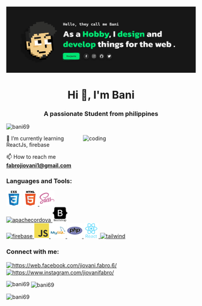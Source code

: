 ![logo](https://github.com/Bani69/bio/blob/main/Screenshot%202023-08-14%20133828.png)

<h1 align="center">Hi 👋, I'm Bani</h1>
<h3 align="center">A passionate Student from philippines</h3>

<p align="left"> <img src="https://komarev.com/ghpvc/?username=bani69&label=Profile%20views&color=0e75b6&style=flat" alt="bani69" /> </p>
<img align="right" alt="coding" width="300" height="200" src="https://apexx77.github.io/website/images/pro.gif">
 🌱 I’m currently learning ReactJs, firebase

 📫 How to reach me **fabrojiovani1@gmail.com**

<h3 align="left">Languages and Tools:</h3>
<p align="left <a href="https://www.w3schools.com/css/" target="_blank" rel="noreferrer"> <img src="https://raw.githubusercontent.com/devicons/devicon/master/icons/css3/css3-original-wordmark.svg" alt="css3" width="40" height="40"/> </a> <a href="https://www.w3.org/html/" target="_blank" rel="noreferrer"> <img src="https://raw.githubusercontent.com/devicons/devicon/master/icons/html5/html5-original-wordmark.svg" alt="html5" width="40" height="40"/> </a> <a href="https://sass-lang.com" target="_blank" rel="noreferrer"> <img src="https://raw.githubusercontent.com/devicons/devicon/master/icons/sass/sass-original.svg" alt="sass" width="40" height="40"/> </a> <a href="https://cordova.apache.org/" target="_blank" rel="noreferrer"> <img src="https://www.vectorlogo.zone/logos/apache_cordova/apache_cordova-icon.svg" alt="apachecordova" width="40" height="40"/> </a> <a href="https://getbootstrap.com" target="_blank" rel="noreferrer"> <img src="https://raw.githubusercontent.com/devicons/devicon/master/icons/bootstrap/bootstrap-plain-wordmark.svg" alt="bootstrap" width="40" height="40"/> </a> <a href="https://firebase.google.com/" target="_blank" rel="noreferrer"> <img src="https://www.vectorlogo.zone/logos/firebase/firebase-icon.svg" alt="firebase" width="40" height="40"/> </a> <a href="https://developer.mozilla.org/en-US/docs/Web/JavaScript" target="_blank" rel="noreferrer"> <img src="https://raw.githubusercontent.com/devicons/devicon/master/icons/javascript/javascript-original.svg" alt="javascript" width="40" height="40"/> </a> <a href="https://www.mysql.com/" target="_blank" rel="noreferrer"> <img src="https://raw.githubusercontent.com/devicons/devicon/master/icons/mysql/mysql-original-wordmark.svg" alt="mysql" width="40" height="40"/> </a> <a href="https://www.php.net" target="_blank" rel="noreferrer"> <img src="https://raw.githubusercontent.com/devicons/devicon/master/icons/php/php-original.svg" alt="php" width="40" height="40"/> </a> <a href="https://reactjs.org/" target="_blank" rel="noreferrer"> <img src="https://raw.githubusercontent.com/devicons/devicon/master/icons/react/react-original-wordmark.svg" alt="react" width="40" height="40"/> </a> <a href="https://tailwindcss.com/" target="_blank" rel="noreferrer"> <img src="https://www.vectorlogo.zone/logos/tailwindcss/tailwindcss-icon.svg" alt="tailwind" width="40" height="40"/> </a> </p>
<h3 align="left">Connect with me:</h3>
<p align="left">
<a href="https://fb.com/https://web.facebook.com/jiovani.fabro.6/" target="blank"><img align="center" src="https://raw.githubusercontent.com/rahuldkjain/github-profile-readme-generator/master/src/images/icons/Social/facebook.svg" alt="https://web.facebook.com/jiovani.fabro.6/" height="30" width="40" /></a>
 <a href="https://linkedin.com/in/https://www.instagram.com/jiovanifabro/" target="blank"><img align="center" src="https://raw.githubusercontent.com/rahuldkjain/github-profile-readme-generator/master/src/images/icons/Social/linked-in-alt.svg" alt="https://www.instagram.com/jiovanifabro/" height="30" width="40" /></a>
</p>

<p><img align="left" src="https://github-readme-stats.vercel.app/api/top-langs?username=bani69&show_icons=true&locale=en&layout=compact" alt="bani69" /></p>

<p>&nbsp;<img align="center" src="https://github-readme-stats.vercel.app/api?username=bani69&show_icons=true&locale=en" alt="bani69" /></p>

<p><img align="center" src="https://github-readme-streak-stats.herokuapp.com/?user=bani69&" alt="bani69" /></p>
